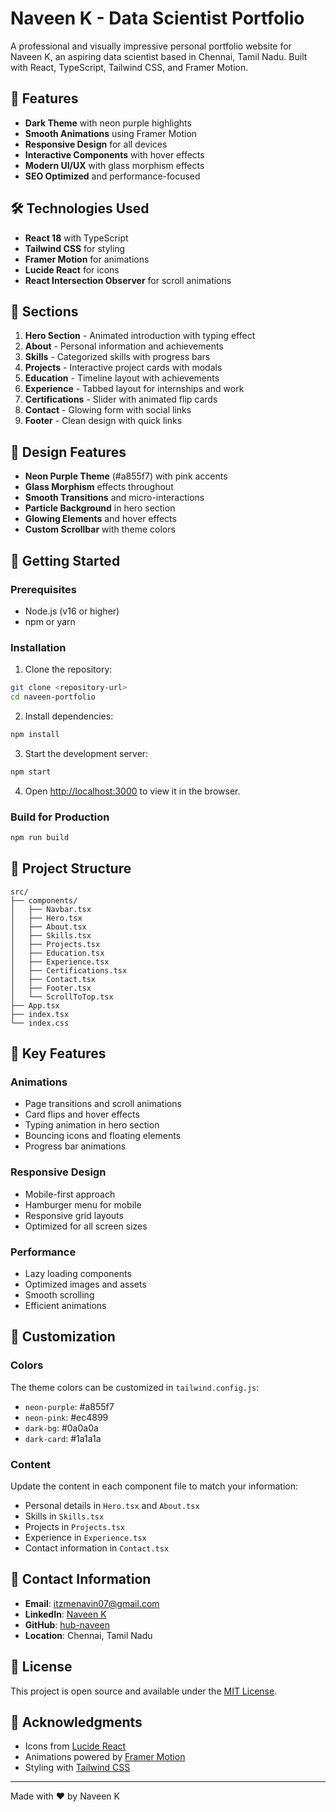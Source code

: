 # Naveen K - Data Scientist Portfolio

A professional and visually impressive personal portfolio website for Naveen K, an aspiring data scientist based in Chennai, Tamil Nadu. Built with React, TypeScript, Tailwind CSS, and Framer Motion.

## 🚀 Features

- **Dark Theme** with neon purple highlights
- **Smooth Animations** using Framer Motion
- **Responsive Design** for all devices
- **Interactive Components** with hover effects
- **Modern UI/UX** with glass morphism effects
- **SEO Optimized** and performance-focused

## 🛠️ Technologies Used

- **React 18** with TypeScript
- **Tailwind CSS** for styling
- **Framer Motion** for animations
- **Lucide React** for icons
- **React Intersection Observer** for scroll animations

## 📱 Sections

1. **Hero Section** - Animated introduction with typing effect
2. **About** - Personal information and achievements
3. **Skills** - Categorized skills with progress bars
4. **Projects** - Interactive project cards with modals
5. **Education** - Timeline layout with achievements
6. **Experience** - Tabbed layout for internships and work
7. **Certifications** - Slider with animated flip cards
8. **Contact** - Glowing form with social links
9. **Footer** - Clean design with quick links

## 🎨 Design Features

- **Neon Purple Theme** (#a855f7) with pink accents
- **Glass Morphism** effects throughout
- **Smooth Transitions** and micro-interactions
- **Particle Background** in hero section
- **Glowing Elements** and hover effects
- **Custom Scrollbar** with theme colors

## 🚀 Getting Started

### Prerequisites

- Node.js (v16 or higher)
- npm or yarn

### Installation

1. Clone the repository:
```bash
git clone <repository-url>
cd naveen-portfolio
```

2. Install dependencies:
```bash
npm install
```

3. Start the development server:
```bash
npm start
```

4. Open [http://localhost:3000](http://localhost:3000) to view it in the browser.

### Build for Production

```bash
npm run build
```

## 📁 Project Structure

```
src/
├── components/
│   ├── Navbar.tsx
│   ├── Hero.tsx
│   ├── About.tsx
│   ├── Skills.tsx
│   ├── Projects.tsx
│   ├── Education.tsx
│   ├── Experience.tsx
│   ├── Certifications.tsx
│   ├── Contact.tsx
│   ├── Footer.tsx
│   └── ScrollToTop.tsx
├── App.tsx
├── index.tsx
└── index.css
```

## 🎯 Key Features

### Animations
- Page transitions and scroll animations
- Card flips and hover effects
- Typing animation in hero section
- Bouncing icons and floating elements
- Progress bar animations

### Responsive Design
- Mobile-first approach
- Hamburger menu for mobile
- Responsive grid layouts
- Optimized for all screen sizes

### Performance
- Lazy loading components
- Optimized images and assets
- Smooth scrolling
- Efficient animations

## 🌟 Customization

### Colors
The theme colors can be customized in `tailwind.config.js`:
- `neon-purple`: #a855f7
- `neon-pink`: #ec4899
- `dark-bg`: #0a0a0a
- `dark-card`: #1a1a1a

### Content
Update the content in each component file to match your information:
- Personal details in `Hero.tsx` and `About.tsx`
- Skills in `Skills.tsx`
- Projects in `Projects.tsx`
- Experience in `Experience.tsx`
- Contact information in `Contact.tsx`

## 📧 Contact Information

- **Email**: itzmenavin07@gmail.com
- **LinkedIn**: [Naveen K](https://www.linkedin.com/in/7naveen)
- **GitHub**: [hub-naveen](https://github.com/hub-naveen)
- **Location**: Chennai, Tamil Nadu

## 📄 License

This project is open source and available under the [MIT License](LICENSE).

## 🙏 Acknowledgments

- Icons from [Lucide React](https://lucide.dev/)
- Animations powered by [Framer Motion](https://www.framer.com/motion/)
- Styling with [Tailwind CSS](https://tailwindcss.com/)

---

Made with ❤️ by Naveen K
